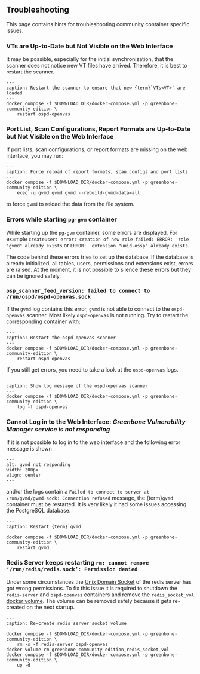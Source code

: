 ## Troubleshooting

This page contains hints for troubleshooting community container specific issues.

### VTs are Up-to-Date but Not Visible on the Web Interface

It may be possible, especially for the initial synchronization, that the scanner
does not notice new VT files have arrived. Therefore, it is best to restart the
scanner.

```{code-block} shell
---
caption: Restart the scanner to ensure that new {term}`VTs<VT>` are loaded
---
docker compose -f $DOWNLOAD_DIR/docker-compose.yml -p greenbone-community-edition \
    restart ospd-openvas
```

### Port List, Scan Configurations, Report Formats are Up-to-Date but Not Visible on the Web Interface

If port lists, scan configurations, or report formats are missing on the web interface, you may run:

```{code-block} shell
---
caption: Force reload of report formats, scan configs and port lists
---
docker compose -f $DOWNLOAD_DIR/docker-compose.yml -p greenbone-community-edition \
    exec -u gvmd gvmd gvmd --rebuild-gvmd-data=all
```

to force `gvmd` to reload the data from the file system.

### Errors while starting `pg-gvm` container

While starting up the `pg-gvm` container, some errors are displayed. For example
`createuser: error: creation of new role failed: ERROR:  role "gvmd" already exists`
or `ERROR:  extension "uuid-ossp" already exists`.

The code behind these errors tries to set up the database. If the database is
already initialized, all tables, users, permissions and extensions exist,
errors are raised. At the moment, it is not possible to silence these errors but
they can be ignored safely.

### `osp_scanner_feed_version: failed to connect to /run/ospd/ospd-openvas.sock`

If the `gvmd` log contains this error, `gvmd` is not able to connect to the
`ospd-openvas` scanner. Most likely `ospd-openvas` is not running. Try to
restart the corresponding container with:

```{code-block} shell
---
caption: Restart the ospd-openvas scanner
---
docker compose -f $DOWNLOAD_DIR/docker-compose.yml -p greenbone-community-edition \
    restart ospd-openvas
```

If you still get errors, you need to take a look at the `ospd-openvas` logs.

```{code-block} shell
---
caption: Show log message of the ospd-openvas scanner
---
docker compose -f $DOWNLOAD_DIR/docker-compose.yml -p greenbone-community-edition \
    log -f ospd-openvas
```

### Cannot Log in to the Web Interface: *Greenbone Vulnerability Manager service is not responding*

If it is not possible to log in to the web interface and the following error
message is shown

```{image} gvmd-not-responding.png
---
alt: gvmd not responding
width: 200px
align: center
---
```

and/or the logs contain a `Failed to connect to server at /run/gvmd/gvmd.sock: Connection refused`
message, the {term}`gvmd` container must be restarted. It is very likely it
had some issues accessing the PostgreSQL database.

```{code-block} shell
---
caption: Restart {term}`gvmd`
---
docker compose -f $DOWNLOAD_DIR/docker-compose.yml -p greenbone-community-edition \
    restart gvmd
```

### Redis Server keeps restarting `rm: cannot remove ‘/run/redis/redis.sock’: Permission denied`

Under some circumstances the [Unix Domain Socket](https://en.wikipedia.org/wiki/Unix_domain_socket)
of the redis server has got wrong permissions. To fix this issue it is required
to shutdown the `redis-server` and `ospd-openvas` containers and remove the
`redis_socket_vol` [docker volume](https://docs.docker.com/storage/volumes/).
The volume can be removed safely because it gets re-created on the next startup.

```{code-block} shell
---
caption: Re-create redis server socket volume
---
docker compose -f $DOWNLOAD_DIR/docker-compose.yml -p greenbone-community-edition \
    rm -s -f redis-server ospd-openvas
docker volume rm greenbone-community-edition_redis_socket_vol
docker compose -f $DOWNLOAD_DIR/docker-compose.yml -p greenbone-community-edition \
    up -d
```
